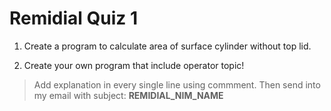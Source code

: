 # Remidial Quiz 1

1. Create a program to calculate area of surface cylinder without top lid.

2. Create your own program that include operator topic!

> Add explanation in every single line using commment. Then
> send into my email with subject: **REMIDIAL_NIM_NAME**
